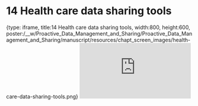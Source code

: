 # 14 Health care data sharing tools
 
{type: iframe, title:14 Health care data sharing tools, width:800, height:600, poster:/__w/Proactive_Data_Management_and_Sharing/Proactive_Data_Management_and_Sharing/manuscript/resources/chapt_screen_images/health-care-data-sharing-tools.png}
![](http://hutchdatascience.org/Proactive_Data_Management_and_Sharing/health-care-data-sharing-tools.html)
 

 
